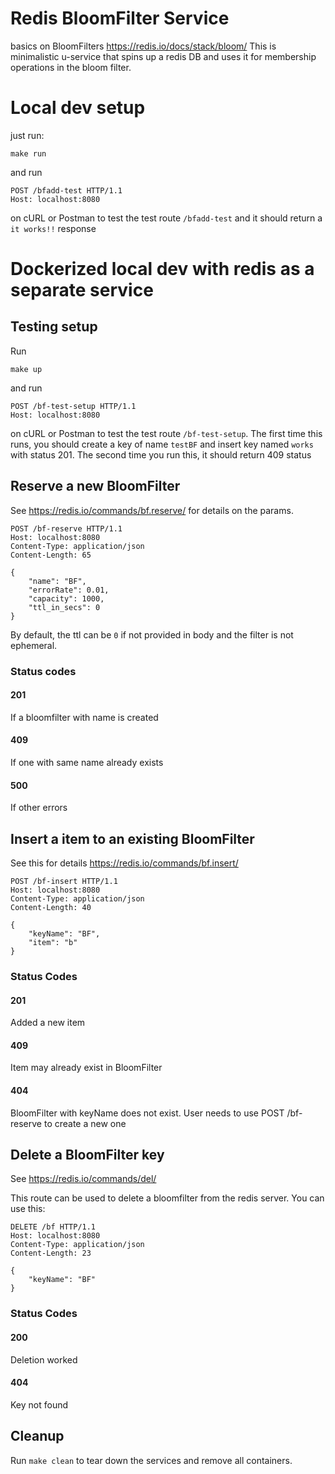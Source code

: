 # Redis BloomFilter Service

basics on BloomFilters https://redis.io/docs/stack/bloom/
This is minimalistic u-service that spins up a redis DB and uses it for membership operations in  the bloom filter.
# Local dev setup
just run:

```
make run
```
and run
```
POST /bfadd-test HTTP/1.1
Host: localhost:8080
```
on cURL or Postman to test the test route `/bfadd-test` and it should return a `it works!!` response

# Dockerized local dev with redis as a separate service

## Testing setup

Run
```
make up
```
and run
```
POST /bf-test-setup HTTP/1.1
Host: localhost:8080
```
on cURL or Postman to test the test route `/bf-test-setup`.
The first time this runs, you should create a key of name `testBF` and insert key named `works` with status 201. The second time you run this, it should return 409 status

## Reserve a new BloomFilter

See https://redis.io/commands/bf.reserve/ for details on the params.

```
POST /bf-reserve HTTP/1.1
Host: localhost:8080
Content-Type: application/json
Content-Length: 65

{
    "name": "BF", 
    "errorRate": 0.01,
    "capacity": 1000,
    "ttl_in_secs": 0
}
```
By default, the ttl can be `0` if not provided in body and the filter is not ephemeral.

### Status codes
#### 201
If a bloomfilter with name is created
#### 409
If one with same name already exists

#### 500
If other errors


## Insert a item to an existing BloomFilter

See this for details https://redis.io/commands/bf.insert/

```
POST /bf-insert HTTP/1.1
Host: localhost:8080
Content-Type: application/json
Content-Length: 40

{
    "keyName": "BF",
    "item": "b"
}
```
### Status Codes
#### 201
Added a new item

#### 409 
Item may already exist in BloomFilter

#### 404
BloomFilter with keyName does not exist.
User needs to use POST /bf-reserve to create a new one

## Delete a BloomFilter key
See https://redis.io/commands/del/

This route can be used to delete a bloomfilter from the redis server.
You can use this:
```
DELETE /bf HTTP/1.1
Host: localhost:8080
Content-Type: application/json
Content-Length: 23

{
    "keyName": "BF"
}
```

### Status Codes
#### 200
Deletion worked

#### 404
Key not found

## Cleanup
Run `make clean` to tear down the services and remove all containers.
